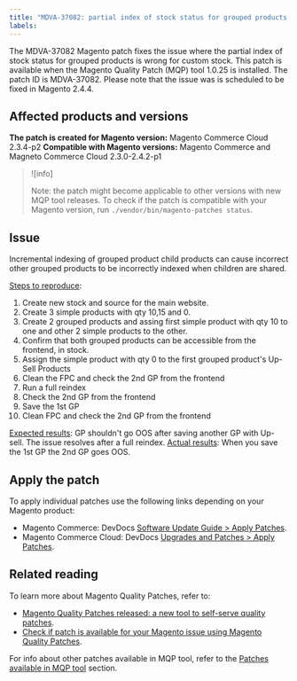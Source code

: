 ```yaml
---
title: "MDVA-37082: partial index of stock status for grouped products is wrong for custom stock"
labels:
---
```


The MDVA-37082 Magento patch fixes the issue where the partial index of stock status for grouped products is wrong for custom stock.
This patch is available when the Magento Quality Patch (MQP) tool 1.0.25 is installed. The patch ID is MDVA-37082. Please note that the issue was is scheduled to be fixed in Magento 2.4.4.


## Affected products and versions

**The patch is created for Magento version:**
Magento Commerce Cloud 2.3.4-p2
**Compatible with Magento versions:**
Magento Commerce and Magneto Commerce Cloud 2.3.0-2.4.2-p1
>![info]
>
>Note: the patch might become applicable to other versions with new MQP tool releases. To check if the patch is compatible with your Magento version, run `./vendor/bin/magento-patches status`.

## Issue
Incremental indexing of grouped product child products can cause incorrect other grouped products to be incorrectly indexed when children are shared.

<ins>Steps to reproduce</ins>:

1. Create new stock and source for the main website.
1. Create 3 simple products with qty 10,15 and 0.
1. Create 2 grouped products and assing first simple product with qty 10 to one and other 2 simple products to the other.
1. Confirm that both grouped products can be accessible from the frontend, in stock.
1. Assign the simple product with qty 0 to the first grouped product's Up-Sell Products
1. Clean the FPC and check the 2nd GP from the frontend
1. Run a full reindex
1. Check the 2nd GP from the frontend
1. Save the 1st GP
1. Clean FPC and check the 2nd GP from the frontend

<ins>Expected results</ins>:
GP shouldn't go OOS after saving another GP with Up-sell.
The issue resolves after a full reindex.
<ins>Actual results</ins>:
When you save the 1st GP the 2nd GP goes OOS.


## Apply the patch

To apply individual patches use the following links depending on your Magento product:

* Magento Commerce: DevDocs [Software Update Guide > Apply Patches](https://devdocs.magento.com/guides/v2.4/comp-mgr/patching/mqp.html).
* Magento Commerce Cloud: DevDocs [Upgrades and Patches > Apply Patches](https://devdocs.magento.com/cloud/project/project-patch.html).

## Related reading

To learn more about Magento Quality Patches, refer to:

* [Magento Quality Patches released: a new tool to self-serve quality patches](https://support.magento.com/hc/en-us/articles/360047139492).
* [Check if patch is available for your Magento issue using Magento Quality Patches](https://support.magento.com/hc/en-us/articles/360047125252).

For info about other patches available in MQP tool, refer to the [Patches available in MQP tool](https://support.magento.com/hc/en-us/sections/360010506631-Patches-available-in-MQP-tool-) section.
